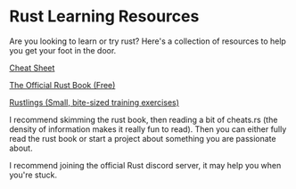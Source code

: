 # Rust Learning Resources

Are you looking to learn or try rust? Here's a collection of resources to help you get your foot in the door.

[Cheat Sheet](https://cheats.rs)

[The Official Rust Book (Free)](https://doc.rust-lang.org/stable/book/)

[Rustlings (Small, bite-sized training exercises)](https://github.com/rust-lang/rustlings)

I recommend skimming the rust book, then reading a bit of cheats.rs (the density of information makes it really fun to read). Then you can either fully read the rust book or start a project about something you are passionate about.

I recommend joining the official Rust discord server, it may help you when you're stuck.
